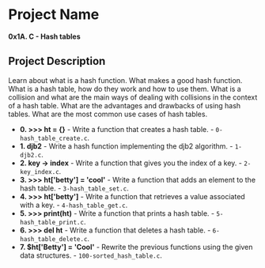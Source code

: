 # Project Name
**0x1A. C - Hash tables**

## Project Description
Learn about what is a hash function.
What makes a good hash function.
What is a hash table, how do they work and how to use them.
What is a collision and what are the main ways of dealing with collisions in the context of a hash table.
What are the advantages and drawbacks of using hash tables.
What are the most common use cases of hash tables.


* **0. >>> ht = {}** - Write a function that creates a hash table. - `0-hash_table_create.c`.
* **1. djb2** - Write a hash function implementing the djb2 algorithm. - `1-djb2.c`.
* **2. key -> index** - Write a function that gives you the index of a key. - `2-key_index.c`.
* **3. >>> ht['betty'] = 'cool'** - Write a function that adds an element to the hash table. - `3-hash_table_set.c`.
* **4. >>> ht['betty']** - Write a function that retrieves a value associated with a key. - `4-hash_table_get.c`.
* **5. >>> print(ht)** - Write a function that prints a hash table. - `5-hash_table_print.c`.
* **6. >>> del ht** - Write a function that deletes a hash table. - `6-hash_table_delete.c`.
* **7. $ht['Betty'] = 'Cool'** - Rewrite the previous functions using the given data structures. - `100-sorted_hash_table.c`.

